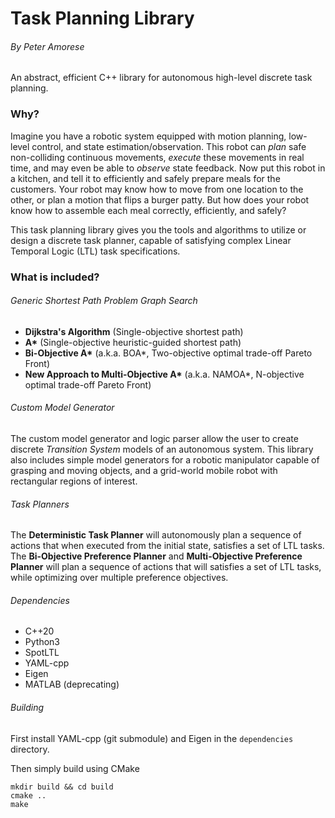 # Task Planning Library

###### By Peter Amorese

An abstract, efficient C++ library for autonomous high-level discrete task planning.

### Why?

Imagine you have a robotic system equipped with motion planning, low-level control, and state estimation/observation. This robot can *plan* safe non-colliding continuous movements, *execute* these movements in real time, and may even be able to *observe* state feedback. Now put this robot in a kitchen, and tell it to efficiently and safely prepare meals for the customers. Your robot may know how to move from one location to the other, or plan a motion that flips a burger patty. But how does your robot know how to assemble each meal correctly, efficiently, and safely? 

This task planning library gives you the tools and algorithms to utilize or design a discrete task planner, capable of satisfying complex Linear Temporal Logic (LTL) task specifications.

### What is included?

###### Generic Shortest Path Problem Graph Search
 - **Dijkstra's Algorithm** (Single-objective shortest path)
 - **A\*** (Single-objective heuristic-guided shortest path)
 - **Bi-Objective A\*** (a.k.a. BOA*, Two-objective optimal trade-off Pareto Front)
 - **New Approach to Multi-Objective A\*** (a.k.a. NAMOA*, N-objective optimal trade-off Pareto Front)

###### Custom Model Generator
The custom model generator and logic parser allow the user to create discrete *Transition System* models of an autonomous system. This library also includes simple model generators for a robotic manipulator capable of grasping and moving objects, and a grid-world mobile robot with rectangular regions of interest.

###### Task Planners
The **Deterministic Task Planner** will autonomously plan a sequence of actions that when executed from the initial state, satisfies a set of LTL tasks. The **Bi-Objective Preference Planner** and **Multi-Objective Preference Planner** will plan a sequence of actions that will satisfies a set of LTL tasks, while optimizing over multiple preference objectives.


###### Dependencies
 - C++20
 - Python3
 - SpotLTL
 - YAML-cpp
 - Eigen
 - MATLAB (deprecating)


###### Building
First install YAML-cpp (git submodule) and Eigen in the `dependencies` directory.

Then simply build using CMake
```
mkdir build && cd build
cmake ..
make
```
